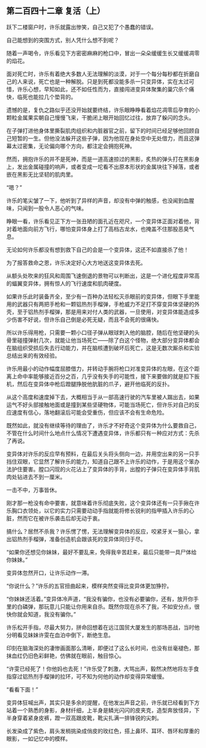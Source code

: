 ## 第二百四十二章 复活（上）
跃下二楼窗户时，许乐就露出惨笑，自己又犯了个愚蠢的错误。

自己能想到的突围方式，别人凭什么想不到呢？

随着一声喝令，许乐看见下方密密麻麻的枪口中，冒出一朵朵缓缓生长又缓缓凋零的焰花。

面对死亡时，许乐有着绝大多数人无法理解的淡漠，对于一个每分每秒都在折磨自己的人来说，死亡也是一种解脱。只是到死都没能多杀一只变异体，实在太过可惜，许乐心想，早知如此，还不如任性而为，直接闯进变异体聚集的巢穴杀个痛快，临死也能拉几个垫背的。

遗憾的是，复仇之路似乎还没开始就要终结，许乐眼睁睁看着焰花凋零后孕育的小颗粒金属果实朝自己慢慢飞来，干脆闭上眼开始回忆过往，放弃了躲闪的念头。

在子弹打进他身体里撕裂肌肉组织和内脏器官之前，留下的时间已经足够他回顾自己短暂的一生。但他没法躲开这些子弹，因为他现在身处空中无处借力，而且这弹幕太过密集，无论偏向哪个方向，都注定会拥抱死神。

然而，拥抱许乐的并不是死神，而是一道高速掠过的黑影，炙热的弹头打在黑影身上，发出金属碰撞的响声，或者变成一坨看不出原本形状的金属块往下掉落，或者嵌在黑影无比坚韧的肌肉里。

“嗯？”

许乐的笔尖皱了一下，他听到了异样的声音，却没有中弹的触感，也没闻到血腥味，只闻到一股令人恶心的气味。

睁眼一看，许乐看见正下方一张丑陋的面孔近在咫尺，一个变异体正面对着他，背对着地面向前方飞行，哪怕变异体身上打了高档古龙水，也掩盖不住那股恶臭气息。

无论如何许乐都没有想到救下自己的会是一个变异体，这还不如直接杀了他！

为了报答救命之恩，许乐决定好心大方地送这变异体去死。

从额头处吹来的狂风和周围飞速倒退的景物可以判断出，这是一个进化程度非常高的蝠翼变异体，拥有惊人的飞行速度和肌肉硬度。

如果许乐此时装备齐全，至少有一百种办法轻松灭杀眼前的变异体，但眼下手里能用的武器只有两把手枪和一颗铝热剂手榴弹，手枪威力不足打不穿变异体坚硬的外壳，至于铝热剂手榴弹，那是用来对付人类的武器，一旦使用，对变异体能造成多少伤害不好说，但许乐自己倒是必死无疑，而且不会死的很痛快。

所以许乐得用枪，只需要一颗小口径子弹从眼球刺入他的脑腔，随后在他坚硬的头骨里碰撞弹射几次，就能让他当场死亡——除了白这个怪物，绝大部分变异体都会在脑组织受损后失去行动能力，并在脑核遭到破坏后死亡，这是无数次厮杀和实验总结出来的有效经验。

许乐用最小的动作幅度屈膝借力，并转动手腕将枪口对准变异体的左眼，在这个距离上命中率能够接近百分之百，几乎没有失手的可能性，接下来要做的就是扣下扳机，然后在变异体中枪后蹬腿挣脱他肮脏的爪子，避开他临死的反扑。

从这个高度和速度掉下去，大概相当于从一部高速行驶的汽车里被人踹出去，如果运气不好头部接触地面或是撞到某些坚硬物体，可能当场死亡，但许乐对自己的反应速度有信心，落地翻滚后可能会受重伤，但应该不会有生命危险。

既然如此，就没有继续等待的理由了，许乐才不好奇这个变异体为什么要救自己，不管在什么时间什么地点什么情况下遭遇变异体，许乐都只有一种应对方式：先杀了再说。

变异体对许乐的反应早有预料，在最后关头将头侧向一边，并用空出来的另一只手挡住双眼，它显然了解许乐的能力，知道自己跟不上许乐的动作，于是用这个笨办法护住要害。膛口闪现的火花沾上了变异体的手背，出膛的子弹只在变异体手背肌肉处钻进去不到一厘米。

一击不中，万事皆休。

刚才那一枪没有命中要害，就意味着许乐彻底失败，这个变异体还有一只手揪在许乐胸口衣领处，以它的实力只需要动动手指就能将修长锐利的指甲插入许乐的心脏，然而它在被许乐袭击后却无动于衷。

搞什么？居然不杀我？许乐愣了愣，无法理解变异体的反应，咬紧牙关一狠心，拿出铝热剂手榴弹，准备创造机会跟该死的变异体同归于尽。

“如果你还想见你妹妹，最好不要乱来，免得我辛苦赶来，最后只能带一具尸体给你妹妹。”

变异体忽然开口，让许乐动作一滞。

“你说什么？”许乐的五官扭曲起来，模样突然变得比变异体更加狰狞。

“你妹妹还活着。”变异体冷声道，“我没有骗你，也没有必要骗你，还有，放开你手里的白磷弹，那玩意儿只能让你用来自杀。既然你现在杀不了我，不如安分点，很快你就会知道，我没有骗你。”

许乐松开手指，尽最大努力，拼命回想着在远江国贸大厦发生的那场恶战，当时他分明看见妹妹许雯在血泊中倒下，断绝生息。

印刻在脑海深处的凄惨画面那么清晰，即便过了这么长时间，也没有丝毫褪色，那抹血红仍旧色彩鲜艳，仿佛就在眼前，触目惊心。

“许雯已经死了！你他妈也去死！”许乐受了刺激，大骂出声，毅然决然地将左手食指穿过铝热剂手榴弹的拉环，可不知为何他的动作却变得异常缓慢。

“看看下面！”

变异体狂喊出声，其实只是多余的提醒，在他发出声音之前，许乐就已经看到下方站着一个熟悉的身影，身材纤细，上半身是鳞光闪闪的皮夹克，造型奔放怪异，下半身穿着紧身皮裤，蹬一双高跟皮靴，靴尖扎满一排锋锐的尖刺。

长发染成了紫色，肩头发梢挑染成俏皮的玫红色，搭上鼻环、耳环、唇环和厚重的眼影，一如记忆中的模样。

